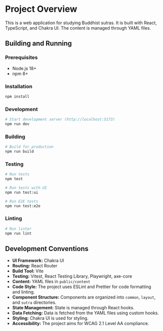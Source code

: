 # Project Overview

This is a web application for studying Buddhist sutras. It is built with React, TypeScript, and Chakra UI. The content is managed through YAML files.

## Building and Running

### Prerequisites

*   Node.js 18+
*   npm 8+

### Installation

```bash
npm install
```

### Development

```bash
# Start development server (http://localhost:5173)
npm run dev
```

### Building

```bash
# Build for production
npm run build
```

### Testing

```bash
# Run tests
npm test

# Run tests with UI
npm run test:ui

# Run E2E tests
npm run test:e2e
```

### Linting

```bash
# Run linter
npm run lint
```

## Development Conventions

*   **UI Framework:** Chakra UI
*   **Routing:** React Router
*   **Build Tool:** Vite
*   **Testing:** Vitest, React Testing Library, Playwright, axe-core
*   **Content:** YAML files in `public/content`
*   **Code Style:** The project uses ESLint and Prettier for code formatting and linting.
*   **Component Structure:** Components are organized into `common`, `layout`, and `sutra` directories.
*   **State Management:** State is managed through React hooks.
*   **Data Fetching:** Data is fetched from the YAML files using custom hooks.
*   **Styling:** Chakra UI is used for styling.
*   **Accessibility:** The project aims for WCAG 2.1 Level AA compliance.
